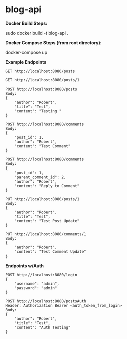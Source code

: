 # blog-api

**Docker Build Steps:**

sudo docker build -t blog-api .

**Docker Compose Steps (from root directory):**

docker-compose up

**Example Endpoints**
```
GET http://localhost:8080/posts

GET http://localhost:8080/posts/1

POST http://localhost:8080/posts
Body:
{
	"author": "Robert",
	"title": "Test",
	"content": "Testing "
}

POST http://localhost:8080/comments
Body:
{
	"post_id": 1,
	"author": "Robert",
	"content": "Test Comment"
}

POST http://localhost:8080/comments
Body:
{
	"post_id": 1,
	"parent_comment_id": 2,
	"author": "Robert",
	"content": "Reply to Comment"
}

PUT http://localhost:8080/posts/1
Body:
{
	"author": "Robert",
	"title": "Test",
	"content": "Test Post Update"
}

PUT http://localhost:8080/comments/1
Body:
{
	"author": "Robert",
	"content": "Test Comment Update"
}
```

**Endpoints w/Auth**
```
POST http://localhost:8080/login
{
	"username": "admin",
	"password": "admin"
}

POST http://localhost:8080/postsAuth
Header: Authorization Bearer <auth_token_from_login>
Body:
{
	"author": "Robert",
	"title": "Test",
	"content": "Auth Testing"
}
```
